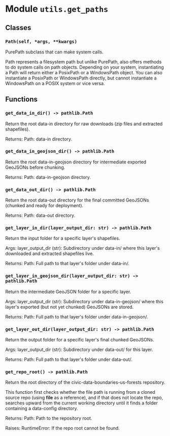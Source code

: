 # Module `utils.get_paths`

## Classes

### `Path(self, *args, **kwargs)`

PurePath subclass that can make system calls.

Path represents a filesystem path but unlike PurePath, also offers
methods to do system calls on path objects. Depending on your system,
instantiating a Path will return either a PosixPath or a WindowsPath
object. You can also instantiate a PosixPath or WindowsPath directly,
but cannot instantiate a WindowsPath on a POSIX system or vice versa.

## Functions

### `get_data_in_dir() -> pathlib.Path`

Return the root data-in directory for raw downloads
(zip files and extracted shapefiles).

Returns:
    Path: data-in directory.

### `get_data_in_geojson_dir() -> pathlib.Path`

Return the root data-in-geojson directory for intermediate exported GeoJSONs
before chunking.

Returns:
    Path: data-in-geojson directory.

### `get_data_out_dir() -> pathlib.Path`

Return the root data-out directory for the final committed GeoJSONs
(chunked and ready for deployment).

Returns:
    Path: data-out directory.

### `get_layer_in_dir(layer_output_dir: str) -> pathlib.Path`

Return the input folder for a specific layer's shapefiles.

Args:
    layer_output_dir (str): Subdirectory under data-in/ where this layer's
        downloaded and extracted shapefiles live.

Returns:
    Path: Full path to that layer's folder under data-in/.

### `get_layer_in_geojson_dir(layer_output_dir: str) -> pathlib.Path`

Return the intermediate GeoJSON folder for a specific layer.

Args:
    layer_output_dir (str): Subdirectory under data-in-geojson/ where this layer's
        exported (but not yet chunked) GeoJSONs are stored.

Returns:
    Path: Full path to that layer's folder under data-in-geojson/.

### `get_layer_out_dir(layer_output_dir: str) -> pathlib.Path`

Return the output folder for a specific layer's final chunked GeoJSONs.

Args:
    layer_output_dir (str): Subdirectory under data-out/ for this layer.

Returns:
    Path: Full path to that layer's folder under data-out/.

### `get_repo_root() -> pathlib.Path`

Return the root directory of the civic-data-boundaries-us-forests repository.

This function first checks whether the file path is running from
a cloned source repo (using __file__ as a reference), and if that
does not locate the repo, searches upward from the current working
directory until it finds a folder containing a data-config directory.

Returns:
    Path: Path to the repository root.

Raises:
    RuntimeError: If the repo root cannot be found.

